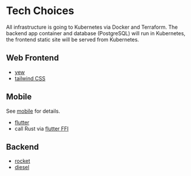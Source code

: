 # Tech Choices

All infrastructure is going to Kubernetes via Docker and Terraform. The backend
app container and database (PostgreSQL) will run in Kubernetes, the frontend
static site will be served from Kubernetes.

## Web Frontend

- [yew](https://yew.rs/)
- [tailwind CSS](https://tailwindcss.com/)

## Mobile

See [mobile](./mobile.md) for details.

- [flutter](https://flutter.dev/multi-platform)
- call Rust via [flutter FFI](https://docs.flutter.dev/development/platform-integration/c-interop)

## Backend

- [rocket](https://rocket.rs/)
- [diesel](https://diesel.rs/)
